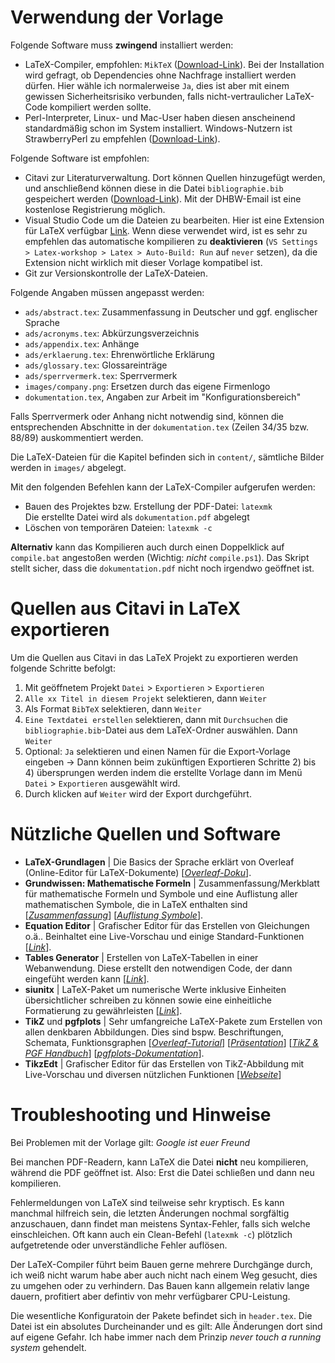 # Verwendung der Vorlage

Folgende Software muss **zwingend** installiert werden:
- LaTeX-Compiler, empfohlen: `MikTeX` ([Download-Link](https://miktex.org/download)). Bei der Installation wird gefragt, ob Dependencies ohne Nachfrage installiert werden dürfen. Hier wähle ich normalerweise `Ja`, dies ist aber mit einem gewissen Sicherheitsrisiko verbunden, falls nicht-vertraulicher LaTeX-Code kompiliert werden sollte.
- Perl-Interpreter, Linux- und Mac-User haben diesen anscheinend standardmäßig schon im System installiert. Windows-Nutzern ist StrawberryPerl zu empfehlen ([Download-Link](https://strawberryperl.com/)).

Folgende Software ist empfohlen:
- Citavi zur Literaturverwaltung. Dort können Quellen hinzugefügt werden, und anschließend können diese in die Datei `bibliographie.bib` gespeichert werden ([Download-Link](https://www.citavi.com/de)). Mit der DHBW-Email ist eine kostenlose Registrierung möglich.
- Visual Studio Code um die Dateien zu bearbeiten. Hier ist eine Extension für LaTeX verfügbar [Link](https://marketplace.visualstudio.com/items?itemName=James-Yu.latex-workshop). Wenn diese verwendet wird, ist es sehr zu empfehlen das automatische kompilieren zu **deaktivieren** (`VS Settings > Latex-workshop > Latex > Auto-Build: Run` auf `never` setzen), da die Extension nicht wirklich mit dieser Vorlage kompatibel ist.
- Git zur Versionskontrolle der LaTeX-Dateien.

Folgende Angaben müssen angepasst werden:

- `ads/abstract.tex`: Zusammenfassung in Deutscher und ggf. englischer Sprache
- `ads/acronyms.tex`: Abkürzungsverzeichnis
- `ads/appendix.tex`: Anhänge
- `ads/erklaerung.tex`: Ehrenwörtliche Erklärung
- `ads/glossary.tex`: Glossareinträge
- `ads/sperrvermerk.tex`: Sperrvermerk
- `images/company.png`: Ersetzen durch das eigene Firmenlogo
- `dokumentation.tex`, Angaben zur Arbeit im "Konfigurationsbereich"

Falls Sperrvermerk oder Anhang nicht notwendig sind, können die entsprechenden Abschnitte in der `dokumentation.tex` (Zeilen 34/35 bzw. 88/89) auskommentiert werden.

Die LaTeX-Dateien für die Kapitel befinden sich in `content/`, sämtliche Bilder werden in `images/` abgelegt.

Mit den folgenden Befehlen kann der LaTeX-Compiler aufgerufen werden:

- Bauen des Projektes bzw. Erstellung der PDF-Datei: `latexmk`  
  Die erstellte Datei wird als `dokumentation.pdf` abgelegt
- Löschen von temporären Dateien: `latexmk -c`

**Alternativ** kann das Kompilieren auch durch einen Doppelklick auf `compile.bat` angestoßen werden (Wichtig: *nicht* `compile.ps1`). Das Skript stellt sicher, dass die `dokumentation.pdf` nicht noch irgendwo geöffnet ist.

# Quellen aus Citavi in LaTeX exportieren

Um die Quellen aus Citavi in das LaTeX Projekt zu exportieren werden folgende Schritte befolgt:

1) Mit geöffnetem Projekt `Datei` > `Exportieren` > `Exportieren`
2) `Alle xx Titel in diesem Projekt` selektieren, dann `Weiter`
3) Als Format `BibTeX` selektieren, dann `Weiter`
4) `Eine Textdatei erstellen` selektieren, dann mit `Durchsuchen` die `bibliographie.bib`-Datei aus dem LaTeX-Ordner auswählen. Dann `Weiter`
5) Optional: `Ja` selektieren und einen Namen für die Export-Vorlage eingeben → Dann können beim zukünftigen Exportieren Schritte 2) bis 4) übersprungen werden indem die erstellte Vorlage dann im Menü `Datei` > `Exportieren` ausgewählt wird.
6) Durch klicken auf `Weiter` wird der Export durchgeführt.

# Nützliche Quellen und Software

- **LaTeX-Grundlagen** | Die Basics der Sprache erklärt von Overleaf (Online-Editor für LaTeX-Dokumente) [*[Overleaf-Doku](https://www.overleaf.com/learn)*].
- **Grundwissen: Mathematische Formeln** | Zusammenfassung/Merkblatt für mathematische Formeln und Symbole und eine Auflistung aller mathematischen Symbole, die in LaTeX enthalten sind [*[Zusammenfassung](https://www.grund-wissen.de/informatik/latex/mathematischer-formelsatz.html)*] [*[Auflistung Symbole](https://oeis.org/wiki/List_of_LaTeX_mathematical_symbols)*].
- **Equation Editor** | Grafischer Editor für das Erstellen von Gleichungen o.ä.. Beinhaltet eine Live-Vorschau und einige Standard-Funktionen [*[Link](https://latex.codecogs.com/eqneditor/editor.php)*].
- **Tables Generator** | Erstellen von LaTeX-Tabellen in einer Webanwendung. Diese erstellt den notwendigen Code, der dann eingefüht werden kann [*[Link](https://www.tablesgenerator.com/)*].
- **siunitx** | LaTeX-Paket um numerische Werte inklusive Einheiten übersichtlicher schreiben zu können sowie eine einheitliche Formatierung zu gewährleisten [*[Link](https://www.namsu.de/Extra/pakete/Siunitx.html)*].
- **TikZ** und **pgfplots** | Sehr umfangreiche LaTeX-Pakete zum Erstellen von allen denkbaren Abbildungen. Dies sind bspw. Beschriftungen, Schemata, Funktionsgraphen [*[Overleaf-Tutorial](https://de.overleaf.com/learn/latex/Pgfplots_package)*] [*[Präsentation](https://docs.freitagsrunde.org/Veranstaltungen/techtalk/2016/slides-plotting-2016-02-12.pdf)*] [*[TikZ & PGF Handbuch](https://texample.net/media/pgf/builds/pgfmanualCVS2012-11-04.pdf)*] [*[pgfplots-Dokumentation](https://mirrors.rit.edu/CTAN/graphics/pgf/contrib/pgfplots/doc/pgfplots.pdf)*].
- **TikzEdt** | Grafischer Editor für das Erstellen von TikZ-Abbildung mit Live-Vorschau und diversen nützlichen Funktionen [*[Webseite](http://www.tikzedt.org/)*]

# Troubleshooting und Hinweise

Bei Problemen mit der Vorlage gilt: *Google ist euer Freund*

Bei manchen PDF-Readern, kann LaTeX die Datei **nicht** neu kompilieren, während die PDF geöffnet ist. Also: Erst die Datei schließen und dann neu kompilieren.

Fehlermeldungen von LaTeX sind teilweise sehr kryptisch. Es kann manchmal hilfreich sein, die letzten Änderungen nochmal sorgfältig anzuschauen, dann findet man meistens Syntax-Fehler, falls sich welche einschleichen. Oft kann auch ein Clean-Befehl (`latexmk -c`) plötzlich aufgetretende oder unverständliche Fehler auflösen.

Der LaTeX-Compiler führt beim Bauen gerne mehrere Durchgänge durch, ich weiß nicht warum habe aber auch nicht nach einem Weg gesucht, dies zu umgehen oder zu verhindern. Das Bauen kann allgemein relativ lange dauern, profitiert aber defintiv von mehr verfügbarer CPU-Leistung.

Die wesentliche Konfiguratoin der Pakete befindet sich in `header.tex`. Die Datei ist ein absolutes Durcheinander und es gilt: Alle Änderungen dort sind auf eigene Gefahr. Ich habe immer nach dem Prinzip *never touch a running system* gehendelt.

